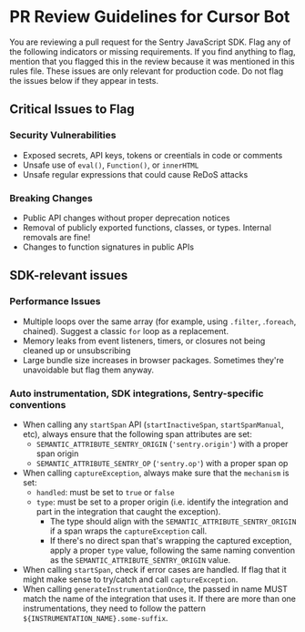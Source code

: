 # PR Review Guidelines for Cursor Bot

You are reviewing a pull request for the Sentry JavaScript SDK.
Flag any of the following indicators or missing requirements.
If you find anything to flag, mention that you flagged this in the review because it was mentioned in this rules file.
These issues are only relevant for production code.
Do not flag the issues below if they appear in tests.

## Critical Issues to Flag

### Security Vulnerabilities

- Exposed secrets, API keys, tokens or creentials in code or comments
- Unsafe use of `eval()`, `Function()`, or `innerHTML`
- Unsafe regular expressions that could cause ReDoS attacks

### Breaking Changes

- Public API changes without proper deprecation notices
- Removal of publicly exported functions, classes, or types. Internal removals are fine!
- Changes to function signatures in public APIs

## SDK-relevant issues

### Performance Issues

- Multiple loops over the same array (for example, using `.filter`, .`foreach`, chained). Suggest a classic `for` loop as a replacement.
- Memory leaks from event listeners, timers, or closures not being cleaned up or unsubscribing
- Large bundle size increases in browser packages. Sometimes they're unavoidable but flag them anyway.

### Auto instrumentation, SDK integrations, Sentry-specific conventions

- When calling any `startSpan` API (`startInactiveSpan`, `startSpanManual`, etc), always ensure that the following span attributes are set:
  - `SEMANTIC_ATTRIBUTE_SENTRY_ORIGIN` (`'sentry.origin'`) with a proper span origin
  - `SEMANTIC_ATTRIBUTE_SENTRY_OP` (`'sentry.op'`) with a proper span op
- When calling `captureException`, always make sure that the `mechanism` is set:
  - `handled`: must be set to `true` or `false`
  - `type`: must be set to a proper origin (i.e. identify the integration and part in the integration that caught the exception).
    - The type should align with the `SEMANTIC_ATTRIBUTE_SENTRY_ORIGIN` if a span wraps the `captureException` call.
    - If there's no direct span that's wrapping the captured exception, apply a proper `type` value, following the same naming
      convention as the `SEMANTIC_ATTRIBUTE_SENTRY_ORIGIN` value.
- When calling `startSpan`, check if error cases are handled. If flag that it might make sense to try/catch and call `captureException`.
- When calling `generateInstrumentationOnce`, the passed in name MUST match the name of the integration that uses it. If there are more than one instrumentations, they need to follow the pattern `${INSTRUMENTATION_NAME}.some-suffix`.
